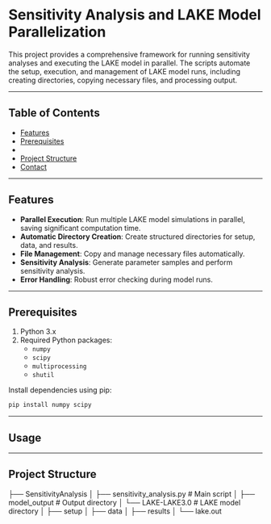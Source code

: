 # Sensitivity Analysis and LAKE Model Parallelization

This project provides a comprehensive framework for running sensitivity analyses and executing the LAKE model in parallel. The scripts automate the setup, execution, and management of LAKE model runs, including creating directories, copying necessary files, and processing output.

---

## Table of Contents
- [Features](#features)
- [Prerequisites](#prerequisites)
- 
- [Project Structure](#project-structure)
- [Contact](#contact)

---

## Features
- **Parallel Execution**: Run multiple LAKE model simulations in parallel, saving significant computation time.
- **Automatic Directory Creation**: Create structured directories for setup, data, and results.
- **File Management**: Copy and manage necessary files automatically.
- **Sensitivity Analysis**: Generate parameter samples and perform sensitivity analysis.
- **Error Handling**: Robust error checking during model runs.

---

## Prerequisites

1. Python 3.x
2. Required Python packages:
   - `numpy`
   - `scipy`
   - `multiprocessing`
   - `shutil`

Install dependencies using pip:
```bash
pip install numpy scipy

```

---

## Usage

---

## Project Structure
  ├── SensitivityAnalysis
  │   ├── sensitivity_analysis.py  # Main script
  │   ├── model_output             # Output directory
  │   └── LAKE-LAKE3.0             # LAKE model directory
  │       ├── setup
  │       ├── data
  │       ├── results
  │       └── lake.out

